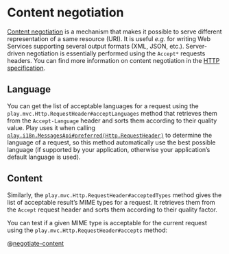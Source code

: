 <!--- Copyright (C) 2009-2019 Lightbend Inc. <https://www.lightbend.com> -->
# Content negotiation

[Content negotiation](https://en.wikipedia.org/wiki/Content_negotiation) is a mechanism that makes it possible to serve different representation of a same resource (URI). It is useful *e.g.* for writing Web Services supporting several output formats (XML, JSON, etc.). Server-driven negotiation is essentially performed using the `Accept*` requests headers. You can find more information on content negotiation in the [HTTP specification](http://www.w3.org/Protocols/rfc2616/rfc2616-sec12.html).

## Language

You can get the list of acceptable languages for a request using the `play.mvc.Http.RequestHeader#acceptLanguages` method that retrieves them from the `Accept-Language` header and sorts them according to their quality value. Play uses it when calling [`play.i18n.MessagesApi#preferred(Http.RequestHeader)`](api/java/play/i18n/MessagesApi.html#preferred-play.mvc.Http.RequestHeader-) to determine the language of a request, so this method automatically use the best possible language (if supported by your application, otherwise your application’s default language is used).

## Content

Similarly, the `play.mvc.Http.RequestHeader#acceptedTypes` method gives the list of acceptable result’s MIME types for a request. It retrieves them from the `Accept` request header and sorts them according to their quality factor.

You can test if a given MIME type is acceptable for the current request using the `play.mvc.Http.RequestHeader#accepts` method:

@[negotiate-content](code/javaguide/http/JavaContentNegotiation.java)
